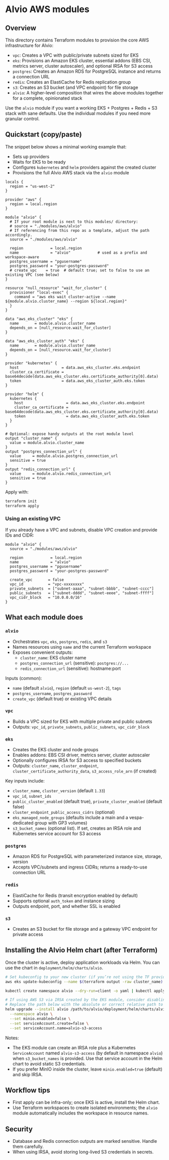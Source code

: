 # Alvio AWS modules

## Overview
This directory contains Terraform modules to provision the core AWS infrastructure for Alvio:

- `vpc`: Creates a VPC with public/private subnets sized for EKS
- `eks`: Provisions an Amazon EKS cluster, essential addons (EBS CSI, metrics server, cluster autoscaler), and optional IRSA for S3 access
- `postgres`: Creates an Amazon RDS for PostgreSQL instance and returns a connection URL
- `redis`: Creates an ElastiCache for Redis replication group
- `s3`: Creates an S3 bucket (and VPC endpoint) for file storage
- `alvio`: A higher-level composition that wires the above modules together for a complete, opinionated stack

Use the `alvio` module if you want a working EKS + Postgres + Redis + S3 stack with sane defaults. Use the individual modules if you need more granular control.

## Quickstart (copy/paste)
The snippet below shows a minimal working example that:
- Sets up providers
- Waits for EKS to be ready
- Configures `kubernetes` and `helm` providers against the created cluster
- Provisions the full Alvio AWS stack via the `alvio` module

```hcl
locals {
  region = "us-west-2"
}

provider "aws" {
  region = local.region
}

module "alvio" {
  # If your root module is next to this modules/ directory:
  # source = "./modules/aws/alvio"
  # If referencing from this repo as a template, adjust the path accordingly.
  source = "./modules/aws/alvio"

  region            = local.region
  name              = "alvio"            # used as a prefix and workspace-aware
  postgres_username = "pgusername"
  postgres_password = "your-postgres-password"
  # create_vpc    = true  # default true; set to false to use an existing VPC (see below)
}

resource "null_resource" "wait_for_cluster" {
  provisioner "local-exec" {
    command = "aws eks wait cluster-active --name ${module.alvio.cluster_name} --region ${local.region}"
  }
}

data "aws_eks_cluster" "eks" {
  name       = module.alvio.cluster_name
  depends_on = [null_resource.wait_for_cluster]
}

data "aws_eks_cluster_auth" "eks" {
  name       = module.alvio.cluster_name
  depends_on = [null_resource.wait_for_cluster]
}

provider "kubernetes" {
  host                   = data.aws_eks_cluster.eks.endpoint
  cluster_ca_certificate = base64decode(data.aws_eks_cluster.eks.certificate_authority[0].data)
  token                  = data.aws_eks_cluster_auth.eks.token
}

provider "helm" {
  kubernetes {
    host                   = data.aws_eks_cluster.eks.endpoint
    cluster_ca_certificate = base64decode(data.aws_eks_cluster.eks.certificate_authority[0].data)
    token                  = data.aws_eks_cluster_auth.eks.token
  }
}

# Optional: expose handy outputs at the root module level
output "cluster_name" {
  value = module.alvio.cluster_name
}
output "postgres_connection_url" {
  value     = module.alvio.postgres_connection_url
  sensitive = true
}
output "redis_connection_url" {
  value     = module.alvio.redis_connection_url
  sensitive = true
}
```

Apply with:

```bash
terraform init
terraform apply
```

### Using an existing VPC
If you already have a VPC and subnets, disable VPC creation and provide IDs and CIDR:

```hcl
module "alvio" {
  source = "./modules/aws/alvio"

  region            = local.region
  name              = "alvio"
  postgres_username = "pgusername"
  postgres_password = "your-postgres-password"

  create_vpc       = false
  vpc_id           = "vpc-xxxxxxxx"
  private_subnets  = ["subnet-aaaa", "subnet-bbbb", "subnet-cccc"]
  public_subnets   = ["subnet-dddd", "subnet-eeee", "subnet-ffff"]
  vpc_cidr_block   = "10.0.0.0/16"
}
```

## What each module does

### `alvio`
- Orchestrates `vpc`, `eks`, `postgres`, `redis`, and `s3`
- Names resources using `name` and the current Terraform workspace
- Exposes convenient outputs:
  - `cluster_name`: EKS cluster name
  - `postgres_connection_url` (sensitive): `postgres://...`
  - `redis_connection_url` (sensitive): hostname:port

Inputs (common):
- `name` (default `alvio`), `region` (default `us-west-2`), `tags`
- `postgres_username`, `postgres_password`
- `create_vpc` (default true) or existing VPC details

### `vpc`
- Builds a VPC sized for EKS with multiple private and public subnets
- Outputs: `vpc_id`, `private_subnets`, `public_subnets`, `vpc_cidr_block`

### `eks`
- Creates the EKS cluster and node groups
- Enables addons: EBS CSI driver, metrics server, cluster autoscaler
- Optionally configures IRSA for S3 access to specified buckets
- Outputs: `cluster_name`, `cluster_endpoint`, `cluster_certificate_authority_data`, `s3_access_role_arn` (if created)

Key inputs include:
- `cluster_name`, `cluster_version` (default `1.33`)
- `vpc_id`, `subnet_ids`
- `public_cluster_enabled` (default true), `private_cluster_enabled` (default false)
- `cluster_endpoint_public_access_cidrs` (optional)
- `eks_managed_node_groups` (defaults include a main and a vespa-dedicated group with GP3 volumes)
- `s3_bucket_names` (optional list). If set, creates an IRSA role and Kubernetes service account for S3 access

### `postgres`
- Amazon RDS for PostgreSQL with parameterized instance size, storage, version
- Accepts VPC/subnets and ingress CIDRs; returns a ready-to-use connection URL

### `redis`
- ElastiCache for Redis (transit encryption enabled by default)
- Supports optional `auth_token` and instance sizing
- Outputs endpoint, port, and whether SSL is enabled

### `s3`
- Creates an S3 bucket for file storage and a gateway VPC endpoint for private access

## Installing the Alvio Helm chart (after Terraform)
Once the cluster is active, deploy application workloads via Helm. You can use the chart in `deployment/helm/charts/alvio`.

```bash
# Set kubeconfig to your new cluster (if you’re not using the TF providers for kubernetes/helm)
aws eks update-kubeconfig --name $(terraform output -raw cluster_name) --region ${AWS_REGION:-us-west-2}

kubectl create namespace alvio --dry-run=client -o yaml | kubectl apply -f -

# If using AWS S3 via IRSA created by the EKS module, consider disabling MinIO
# Replace the path below with the absolute or correct relative path to the alvio Helm chart
helm upgrade --install alvio /path/to/alvio/deployment/helm/charts/alvio \
  --namespace alvio \
  --set minio.enabled=false \
  --set serviceAccount.create=false \
  --set serviceAccount.name=alvio-s3-access
```

Notes:
- The EKS module can create an IRSA role plus a Kubernetes `ServiceAccount` named `alvio-s3-access` (by default in namespace `alvio`) when `s3_bucket_names` is provided. Use that service account in the Helm chart to avoid static S3 credentials.
- If you prefer MinIO inside the cluster, leave `minio.enabled=true` (default) and skip IRSA.

## Workflow tips
- First apply can be infra-only; once EKS is active, install the Helm chart.
- Use Terraform workspaces to create isolated environments; the `alvio` module automatically includes the workspace in resource names.

## Security
- Database and Redis connection outputs are marked sensitive. Handle them carefully.
- When using IRSA, avoid storing long-lived S3 credentials in secrets.
